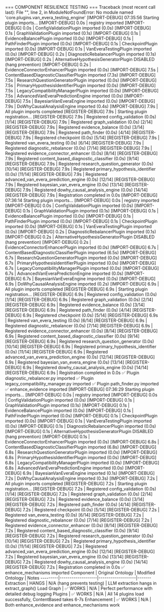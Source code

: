 === COMPONENT RESILIENCE TESTING ===
Traceback (most recent call last):
  File "<string>", line 2, in <module>
ModuleNotFoundError: No module named 'core.plugins.van_evera_testing_engine'
[IMPORT-DEBUG] 07:35:56 Starting plugin imports...
[IMPORT-DEBUG] 0.0s | registry imported
[IMPORT-DEBUG] 0.0s | ConfigValidationPlugin imported (0.0s)
[IMPORT-DEBUG] 0.1s | GraphValidationPlugin imported (0.1s)
[IMPORT-DEBUG] 0.1s | EvidenceBalancePlugin imported (0.0s)
[IMPORT-DEBUG] 0.1s | PathFinderPlugin imported (0.0s)
[IMPORT-DEBUG] 0.1s | CheckpointPlugin imported (0.0s)
[IMPORT-DEBUG] 0.1s | VanEveraTestingPlugin imported (0.0s)
[IMPORT-DEBUG] 0.2s | DiagnosticRebalancerPlugin imported (0.1s)
[IMPORT-DEBUG] 0.2s | AlternativeHypothesisGeneratorPlugin DISABLED (hang prevention)
[IMPORT-DEBUG] 0.2s | EvidenceConnectorEnhancerPlugin imported (0.0s)
[IMPORT-DEBUG] 7.5s | ContentBasedDiagnosticClassifierPlugin imported (7.3s)
[IMPORT-DEBUG] 7.5s | ResearchQuestionGeneratorPlugin imported (0.0s)
[IMPORT-DEBUG] 7.5s | PrimaryHypothesisIdentifierPlugin imported (0.0s)
[IMPORT-DEBUG] 7.5s | LegacyCompatibilityManagerPlugin imported (0.0s)
[IMPORT-DEBUG] 7.5s | AdvancedVanEveraPredictionEngine imported (0.0s)
[IMPORT-DEBUG] 7.5s | BayesianVanEveraEngine imported (0.0s)
[IMPORT-DEBUG] 7.9s | DoWhyCausalAnalysisEngine imported (0.4s)
[IMPORT-DEBUG] 7.9s | All plugin imports completed
[REGISTER-DEBUG] 7.9s | Starting plugin registration...
[REGISTER-DEBUG] 7.9s | Registered config_validation (0.0s) [1/14]
[REGISTER-DEBUG] 7.9s | Registered graph_validation (0.0s) [2/14]
[REGISTER-DEBUG] 7.9s | Registered evidence_balance (0.0s) [3/14]
[REGISTER-DEBUG] 7.9s | Registered path_finder (0.0s) [4/14]
[REGISTER-DEBUG] 7.9s | Registered checkpoint (0.0s) [5/14]
[REGISTER-DEBUG] 7.9s | Registered van_evera_testing (0.0s) [6/14]
[REGISTER-DEBUG] 7.9s | Registered diagnostic_rebalancer (0.0s) [7/14]
[REGISTER-DEBUG] 7.9s | Registered evidence_connector_enhancer (0.0s) [8/14]
[REGISTER-DEBUG] 7.9s | Registered content_based_diagnostic_classifier (0.0s) [9/14]
[REGISTER-DEBUG] 7.9s | Registered research_question_generator (0.0s) [10/14]
[REGISTER-DEBUG] 7.9s | Registered primary_hypothesis_identifier (0.0s) [11/14]
[REGISTER-DEBUG] 7.9s | Registered advanced_van_evera_prediction_engine (0.0s) [12/14]
[REGISTER-DEBUG] 7.9s | Registered bayesian_van_evera_engine (0.0s) [13/14]
[REGISTER-DEBUG] 7.9s | Registered dowhy_causal_analysis_engine (0.0s) [14/14]
[REGISTER-DEBUG] 7.9s | Registration completed in 0.0s
[IMPORT-DEBUG] 07:36:14 Starting plugin imports...
[IMPORT-DEBUG] 0.0s | registry imported
[IMPORT-DEBUG] 0.0s | ConfigValidationPlugin imported (0.0s)
[IMPORT-DEBUG] 0.1s | GraphValidationPlugin imported (0.1s)
[IMPORT-DEBUG] 0.1s | EvidenceBalancePlugin imported (0.0s)
[IMPORT-DEBUG] 0.1s | PathFinderPlugin imported (0.0s)
[IMPORT-DEBUG] 0.1s | CheckpointPlugin imported (0.0s)
[IMPORT-DEBUG] 0.1s | VanEveraTestingPlugin imported (0.0s)
[IMPORT-DEBUG] 0.2s | DiagnosticRebalancerPlugin imported (0.1s)
[IMPORT-DEBUG] 0.2s | AlternativeHypothesisGeneratorPlugin DISABLED (hang prevention)
[IMPORT-DEBUG] 0.2s | EvidenceConnectorEnhancerPlugin imported (0.0s)
[IMPORT-DEBUG] 6.7s | ContentBasedDiagnosticClassifierPlugin imported (6.5s)
[IMPORT-DEBUG] 6.7s | ResearchQuestionGeneratorPlugin imported (0.0s)
[IMPORT-DEBUG] 6.7s | PrimaryHypothesisIdentifierPlugin imported (0.0s)
[IMPORT-DEBUG] 6.7s | LegacyCompatibilityManagerPlugin imported (0.0s)
[IMPORT-DEBUG] 6.7s | AdvancedVanEveraPredictionEngine imported (0.0s)
[IMPORT-DEBUG] 6.7s | BayesianVanEveraEngine imported (0.0s)
[IMPORT-DEBUG] 6.9s | DoWhyCausalAnalysisEngine imported (0.2s)
[IMPORT-DEBUG] 6.9s | All plugin imports completed
[REGISTER-DEBUG] 6.9s | Starting plugin registration...
[REGISTER-DEBUG] 6.9s | Registered config_validation (0.0s) [1/14]
[REGISTER-DEBUG] 6.9s | Registered graph_validation (0.0s) [2/14]
[REGISTER-DEBUG] 6.9s | Registered evidence_balance (0.0s) [3/14]
[REGISTER-DEBUG] 6.9s | Registered path_finder (0.0s) [4/14]
[REGISTER-DEBUG] 6.9s | Registered checkpoint (0.0s) [5/14]
[REGISTER-DEBUG] 6.9s | Registered van_evera_testing (0.0s) [6/14]
[REGISTER-DEBUG] 6.9s | Registered diagnostic_rebalancer (0.0s) [7/14]
[REGISTER-DEBUG] 6.9s | Registered evidence_connector_enhancer (0.0s) [8/14]
[REGISTER-DEBUG] 6.9s | Registered content_based_diagnostic_classifier (0.0s) [9/14]
[REGISTER-DEBUG] 6.9s | Registered research_question_generator (0.0s) [10/14]
[REGISTER-DEBUG] 6.9s | Registered primary_hypothesis_identifier (0.0s) [11/14]
[REGISTER-DEBUG] 6.9s | Registered advanced_van_evera_prediction_engine (0.0s) [12/14]
[REGISTER-DEBUG] 6.9s | Registered bayesian_van_evera_engine (0.0s) [13/14]
[REGISTER-DEBUG] 6.9s | Registered dowhy_causal_analysis_engine (0.0s) [14/14]
[REGISTER-DEBUG] 6.9s | Registration completed in 0.0s
✅ Plugin diagnostic_rebalancer.py imported
✅ Plugin legacy_compatibility_manager.py imported
✅ Plugin path_finder.py imported
✅ enhance_evidence imported
[IMPORT-DEBUG] 07:36:29 Starting plugin imports...
[IMPORT-DEBUG] 0.0s | registry imported
[IMPORT-DEBUG] 0.0s | ConfigValidationPlugin imported (0.0s)
[IMPORT-DEBUG] 0.1s | GraphValidationPlugin imported (0.1s)
[IMPORT-DEBUG] 0.1s | EvidenceBalancePlugin imported (0.0s)
[IMPORT-DEBUG] 0.1s | PathFinderPlugin imported (0.0s)
[IMPORT-DEBUG] 0.1s | CheckpointPlugin imported (0.0s)
[IMPORT-DEBUG] 0.1s | VanEveraTestingPlugin imported (0.0s)
[IMPORT-DEBUG] 0.1s | DiagnosticRebalancerPlugin imported (0.0s)
[IMPORT-DEBUG] 0.1s | AlternativeHypothesisGeneratorPlugin DISABLED (hang prevention)
[IMPORT-DEBUG] 0.1s | EvidenceConnectorEnhancerPlugin imported (0.0s)
[IMPORT-DEBUG] 6.8s | ContentBasedDiagnosticClassifierPlugin imported (6.8s)
[IMPORT-DEBUG] 6.8s | ResearchQuestionGeneratorPlugin imported (0.0s)
[IMPORT-DEBUG] 6.8s | PrimaryHypothesisIdentifierPlugin imported (0.0s)
[IMPORT-DEBUG] 6.8s | LegacyCompatibilityManagerPlugin imported (0.0s)
[IMPORT-DEBUG] 6.8s | AdvancedVanEveraPredictionEngine imported (0.0s)
[IMPORT-DEBUG] 6.9s | BayesianVanEveraEngine imported (0.1s)
[IMPORT-DEBUG] 7.2s | DoWhyCausalAnalysisEngine imported (0.3s)
[IMPORT-DEBUG] 7.2s | All plugin imports completed
[REGISTER-DEBUG] 7.2s | Starting plugin registration...
[REGISTER-DEBUG] 7.2s | Registered config_validation (0.0s) [1/14]
[REGISTER-DEBUG] 7.2s | Registered graph_validation (0.0s) [2/14]
[REGISTER-DEBUG] 7.2s | Registered evidence_balance (0.0s) [3/14]
[REGISTER-DEBUG] 7.2s | Registered path_finder (0.0s) [4/14]
[REGISTER-DEBUG] 7.2s | Registered checkpoint (0.0s) [5/14]
[REGISTER-DEBUG] 7.2s | Registered van_evera_testing (0.0s) [6/14]
[REGISTER-DEBUG] 7.2s | Registered diagnostic_rebalancer (0.0s) [7/14]
[REGISTER-DEBUG] 7.2s | Registered evidence_connector_enhancer (0.0s) [8/14]
[REGISTER-DEBUG] 7.2s | Registered content_based_diagnostic_classifier (0.0s) [9/14]
[REGISTER-DEBUG] 7.2s | Registered research_question_generator (0.0s) [10/14]
[REGISTER-DEBUG] 7.2s | Registered primary_hypothesis_identifier (0.0s) [11/14]
[REGISTER-DEBUG] 7.2s | Registered advanced_van_evera_prediction_engine (0.0s) [12/14]
[REGISTER-DEBUG] 7.2s | Registered bayesian_van_evera_engine (0.0s) [13/14]
[REGISTER-DEBUG] 7.2s | Registered dowhy_causal_analysis_engine (0.0s) [14/14]
[REGISTER-DEBUG] 7.2s | Registration completed in 0.0s
✅ enhance_mechanisms imported
Component | Original Ontology | Modified Ontology | Notes
---------|-------------------|-------------------|-------
Extraction | HANGS | N/A (hang prevents testing) | LLM extraction hangs in extract_graph()
Load Graph | ✅ WORKS | N/A | Perfect performance with detailed debug logging
Plugins | ✅ WORKS | N/A | All 14 plugins load successfully, ContentBased takes 6-7s
Enhancement | ✅ WORKS | N/A | Both enhance_evidence and enhance_mechanisms work
